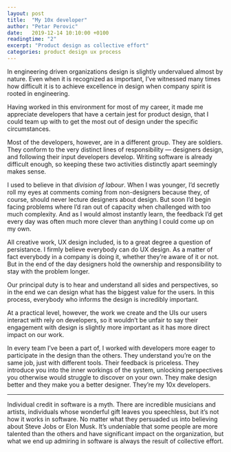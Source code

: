 ```yaml
---
layout: post
title:  "My 10x developer"
author: "Petar Perovic"
date:   2019-12-14 10:10:00 +0100
readingtime: "2"
excerpt: "Product design as collective effort"
categories: product design ux process
---
```

In engineering driven organizations design is slightly undervalued almost by nature. Even when it is recognized as important, I’ve witnessed many times how difficult it is to achieve excellence in design when company spirit is rooted in engineering.

Having worked in this environment for most of my career, it made me appreciate developers that have a certain jest for product design, that I could team up with to get the most out of design under the specific circumstances.

Most of the developers, however, are in a different group. They are soldiers. They conform to the very distinct lines of responsibility — designers design, and following their input developers develop. Writing software is already difficult enough, so keeping these two activities distinctly apart seemingly makes sense.

I used to believe in that _division of labour_. When I was younger, I’d secretly roll my eyes at comments coming from non-designers because they, of course, should never lecture designers about design. But soon I’d begin facing problems where I’d ran out of capacity when challenged with too much complexity. And as I would almost instantly learn, the feedback I’d get every day was often much more clever than anything I could come up on my own.

All creative work, UX design included, is to a great degree a question of persistance. I firmly believe everybody can do UX design. As a matter of fact everybody in a company is doing it, whether they’re aware of it or not. But in the end of the day designers hold the ownership and responsibility to stay with the problem longer.

Our principal duty is to hear and understand all sides and perspectives, so in the end we can design what has the biggest value for the users. In this process, everybody who informs the design is incredibly important.

At a practical level, however, the work we create and the UIs our users interact with rely on developers, so it wouldn’t be unfair to say their engagement with design is slightly more important as it has more direct impact on our work.

In every team I’ve been a part of, I worked with developers more eager to participate in the design than the others. They understand you’re on the same job, just with different tools. Their feedback is priceless. They introduce you into the inner workings of the system, unlocking perspectives you otherwise would struggle to discover on your own. They make design better and they make you a better designer. They’re my 10x developers.

***

Individual credit in software is a myth. There are incredible musicians and artists, individuals whose wonderful gift leaves you speechless, but it’s not how it works in software. No matter what they persuaded us into believing about Steve Jobs or Elon Musk. It’s undeniable that some people are more talented than the others and have significant impact on the organization, but what we end up admiring in software is always the result of collective effort.